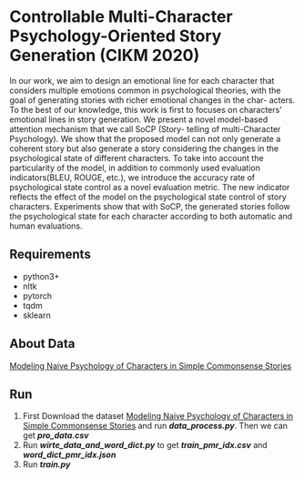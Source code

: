 # Controllable Multi-Character Psychology-Oriented Story Generation (CIKM 2020)

In our work, we aim to design an emotional line for each character that considers multiple emotions common in psychological theories, with the goal of generating stories with richer emotional changes in the char- acters. To the best of our knowledge, this work is first to focuses on characters’ emotional lines in story generation. We present a novel model-based attention mechanism that we call SoCP (Story- telling of multi-Character Psychology). We show that the proposed model can not only generate a coherent story but also generate a story considering the changes in the psychological state of different characters. To take into account the particularity of the model, in addition to commonly used evaluation indicators(BLEU, ROUGE, etc.), we introduce the accuracy rate of psychological state control as a novel evaluation metric. The new indicator reflects the effect of the model on the psychological state control of story characters. Experiments show that with SoCP, the generated stories follow the psychological state for each character according to both automatic and human evaluations.

## Requirements
- python3+
- nltk
- pytorch
- tqdm
- sklearn

## About Data
[Modeling Naive Psychology of Characters in Simple Commonsense Stories](https://uwnlp.github.io/storycommonsense/)

## Run
1. First Download the dataset [Modeling Naive Psychology of Characters in Simple Commonsense Stories](https://uwnlp.github.io/storycommonsense/) and run ___data_process.py___. Then we can get ___pro_data.csv___
2. Run ___wirte_data_and_word_dict.py___ to get ___train_pmr_idx.csv___ and ___word_dict_pmr_idx.json___
3. Run ___train.py___
